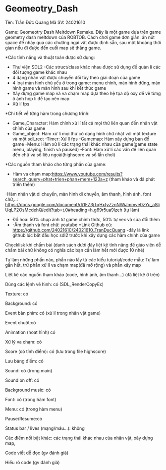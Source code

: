 # Geomeotry_Dash
 Tên: Trần Đức Quang
Mã SV: 24021610

Game: Geomeotry Dash Meltdown Remake. 
Đây là một game dựa trên game geometry dash meltdown của ROBTOB.
Cách chơi game đơn giản: ấn nút space để nhảy qua các chướng ngại vật được định sẵn, sau một khoảng thời gian nếu đi được đến cuối map sẽ thắng game.

*Các tính năng và thuật toán được sử dụng:
- Thư viện SDL2
-Các struct/class khác nhau được sử dụng để quản lí các đối tượng game khác nhau
- 4 dạng nhân vật được chuyển đổi tùy theo giai đoạn của game
- 4 loại màn hình chủ yếu ở trong game: menu chính, màn hình dừng, màn hình game và màn hình sau khi kết thúc game
- Xây dựng game map và va chạm map dựa theo hệ tọa độ oxy để vẽ từng ô ảnh hợp lí để tạo nên map
- Xử lí fps

*Chi tiết về từng hàm trong chương trình:
- Game_Character: Hàm chính xử lí tất cả mọi thứ liên quan đến nhân vật chính của game
- Game_object: Hàm xử lí mọi thứ có dạng hình chữ nhật với một texture và một sdl_rect
-Timer: Xử lí fps
-Gamemap: Hàm xây dựng bản đồ game
-Menu: Hàm xử lí các trạng thái khác nhau của game(game state menu, playing, finish và paused)
-Font: Hàm xử lí các vấn đề liên quan đến chữ và số liệu ngoài(highscore và số lần chơi)


*Các nguồn tham khảo cho từng phần của game:
- Hàm va chạm map:https://www.youtube.com/results?search_query=phat+trien+phan+mem+123a+z (tham khảo và đã phát triển thêm)

-Hàm nhân vật di chuyển, màn hình di chuyển, âm thanh, hình ảnh, font chữ,..: https://docs.google.com/document/d/1FZ3jTqHxtyZznNWiJmmve0zYu_aSliUqLP2OsMcdehQ/edit?tab=t.0#heading=h.g69r5ua9lzeh (tự làm)

- Đồ hoa: 50% chụp ảnh từ game chính thức, 50% tự vex và sửa đổi thêm
- -Âm thanh và font chữ: youtube
*Link Github cũ: https://github.com/24021610/24021610_TranDucQuang
-đây là link github lúc bắt đầu học sdl2 trước khi xây dựng các hàm chính của game



Checklisk khi chấm bài
(danh sách dưới đây liệt kê tính năng để giáo viên dễ chấm bài chứ không có nghĩa các bạn cần làm hết mới được 10 nhé)

Tự làm những phần nào, phần nào lấy từ các kiểu tutorial/code mẫu: Tự làm gần hết, trừ phần xử lí va chạm map(đã mở rộng) và phần xây map

Liệt kê các nguồn tham khảo (code, hình ảnh, âm thanh...) (đã liệt kê ở trên)

Dùng các lệnh vẽ hình: có (SDL_RenderCopyEx)

Texture: có

Background: có

Event bàn phím: có (xử lí trong nhân vật game)

Event chuột:có 

Animation (hoạt hình) có

Xử lý va chạm: có

Score (có tính điểm): có (lưu trong file highscore)

Lưu bảng điểm: có 

Sound: có (trong main)

Sound on off: có

Background music: có

Font: có (trong hàm font)

Menu: có (trong hàm menu)

Pause/Resume:có 

Status bar / lives (mạng/máu...): không

Các điểm nổi bật khác: các trạng thái khác nhau của nhân vật, xây dựng map, 

Code viết dễ đọc (gv đánh giá)

Hiểu rõ code (gv đánh giá)



